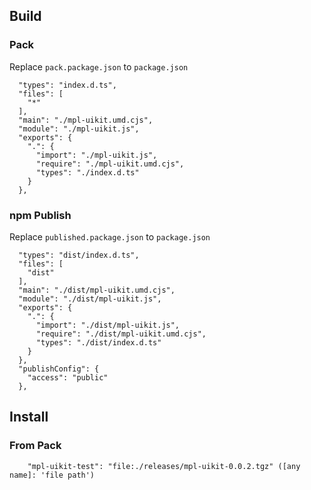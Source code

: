 ## Build

### Pack
Replace ```pack.package.json``` to ```package.json```
```
  "types": "index.d.ts",
  "files": [
    "*"
  ],
  "main": "./mpl-uikit.umd.cjs",
  "module": "./mpl-uikit.js",
  "exports": {
    ".": {
      "import": "./mpl-uikit.js",
      "require": "./mpl-uikit.umd.cjs",
      "types": "./index.d.ts"
    }
  },
```

### npm Publish
Replace ```published.package.json``` to ```package.json```
```
  "types": "dist/index.d.ts",
  "files": [
    "dist"
  ],
  "main": "./dist/mpl-uikit.umd.cjs",
  "module": "./dist/mpl-uikit.js",
  "exports": {
    ".": {
      "import": "./dist/mpl-uikit.js",
      "require": "./dist/mpl-uikit.umd.cjs",
      "types": "./dist/index.d.ts"
    }
  },
  "publishConfig": {
    "access": "public"
  },
```


## Install

### From Pack

```
    "mpl-uikit-test": "file:./releases/mpl-uikit-0.0.2.tgz" ([any name]: 'file path')
```
